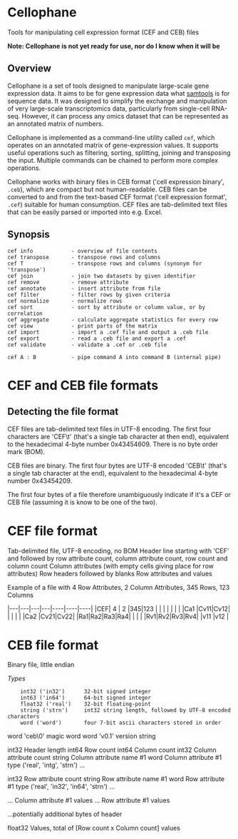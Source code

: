 # Cellophane

Tools for manipulating cell expression format (CEF and CEB) files

**Note: Cellophane is not yet ready for use, nor do I know when it will be**

## Overview

Cellophane is a set of tools designed to manipulate large-scale gene expression data. It aims to be for gene 
expression data what [samtools](http://samtools.github.io) is for sequence data. It was designed to simplify the exchange
and manipulation of very large-scale transcriptomics data, particularly from single-cell RNA-seq. However, it can process
any omics dataset that can be represented as an annotated matrix of numbers.

Cellophane is implemented as a command-line utility called `cef`, which operates on an annotated matrix of gene-expression 
values. It supports useful operations such as filtering, sorting, splitting, joining and transposing the input. Multiple 
commands can be chained to perform more complex operations.

Cellophane works with binary files in CEB format ('cell expression binary', `.ceb`), which are compact but not human-readable. CEB files can be
converted to and from the text-based CEF format ('cell expression format', `.cef`) suitable for human consumption. CEF files are tab-delimited 
text files that can be easily parsed or imported into e.g. Excel. 

## Synopsis

```
cef info            - overview of file contents
cef transpose	  	- transpose rows and columns
cef T               - transpose rows and columns (synonym for 'transpose')
cef join		  	- join two datasets by given identifier
cef remove 			- remove attribute
cef annotate        - insert attribute from file
cef filter			- filter rows by given criteria
cef normalize		- normalize rows
cef sort			- sort by attribute or column value, or by correlation
cef aggregate		- calculate aggregate statistics for every row
cef view			- print parts of the matrix
cef import			- import a .cef file and output a .ceb file
cef export			- read a .ceb file and export a .cef
cef validate		- validate a .cef or .ceb file 

cef A : B           - pipe command A into command B (internal pipe)
```


# CEF and CEB file formats

## Detecting the file format

CEF files are tab-delimited text files in UTF-8 encoding. The first four characters are 'CEF\t' (that's a single tab character at then end), equivalent to the hexadecimal 4-byte number 0x43454609. There is no byte order mark (BOM).

CEB files are binary. The first four bytes are UTF-8 encoded 'CEB\t' (that's a single tab character at the end), equivalent to the hexadecimal 4-byte number 0x43454209.

The first four bytes of a file therefore unambiguously indicate if it's a CEF or CEB file (assuming it is know to be one of the two).


# CEF file format

Tab-delimited file, UTF-8 encoding, no BOM
Header line starting with 'CEF' and followed by row attribute count, column attribute count, row count and column count
Column attributes (with empty cells giving place for row attributes)
Row headers followed by blanks
Row attributes and values

Example of a file with 4 Row Attributes, 2 Column Attributes, 345 Rows, 123 Columns

|---|---|---|---|----|----|----|
|CEF| 4 | 2 |345|123 |    |    |
|	|	|	|   |Ca1 |Cv11|Cv12|
|	|	|	|   |Ca2 |Cv21|Cv22|
|Ra1|Ra2|Ra3|Ra4|    |    |    |
|Rv1|Rv2|Rv3|Rv4|    |v11 |v12 |



# CEB file format

Binary file, little endian

*Types* 

		int32 ('in32')		32-bit signed integer
		int63 ('in64')		64-bit signed integer
		float32 ('real')	32-bit floating-point
		string ('strn')		int32 string length, followed by UTF-8 encoded characters
		word ('word')		four 7-bit ascii characters stored in order

word	'ceb\0' magic word
word	'v0.1' version string

int32	Header length
int64	Row count
int64	Column count
int32	Column attribute count
string	Column attribute name #1
word	Column attribute #1 type ('real', 'intg', 'strn')
...

int32	Row attribute count
string	Row attribute name #1
word	Row attribute #1 type ('real', 'in32', 'in64', 'strn')
...

...		Column attribute #1 values
...		Row attribute #1 values

...potentially additional bytes of header

float32	Values, total of [Row count x Column count] values
